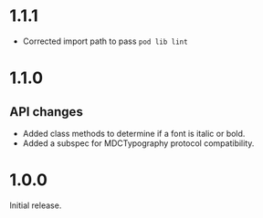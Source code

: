 # 1.1.1

* Corrected import path to pass `pod lib lint`

# 1.1.0

## API changes

* Added class methods to determine if a font is italic or bold.
* Added a subspec for MDCTypography protocol compatibility.

# 1.0.0

Initial release.
